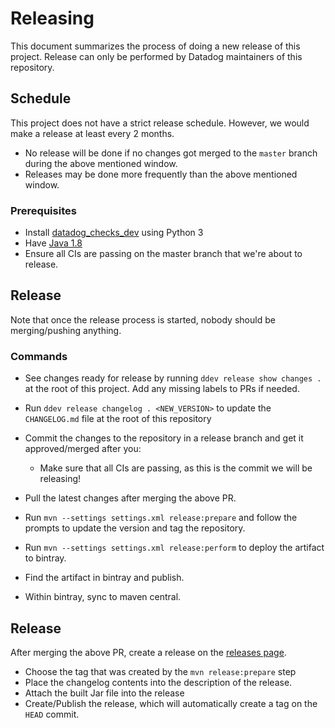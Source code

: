 # Releasing

This document summarizes the process of doing a new release of this project.
Release can only be performed by Datadog maintainers of this repository.

## Schedule
This project does not have a strict release schedule. However, we would make a release at least every 2 months.
  - No release will be done if no changes got merged to the `master` branch during the above mentioned window.
  - Releases may be done more frequently than the above mentioned window.

### Prerequisites
- Install [datadog_checks_dev](https://datadog-checks-base.readthedocs.io/en/latest/datadog_checks_dev.cli.html#installation) using Python 3
- Have [Java 1.8](https://www.oracle.com/java/technologies/javase-jdk8-downloads.html)
- Ensure all CIs are passing on the master branch that we're about to release. 

## Release
Note that once the release process is started, nobody should be merging/pushing anything.

### Commands

- See changes ready for release by running `ddev release show changes .` at the root of this project. Add any missing labels to PRs if needed.
- Run `ddev release changelog . <NEW_VERSION>` to update the `CHANGELOG.md` file at the root of this repository
- Commit the changes to the repository in a release branch and get it approved/merged after you:
    - Make sure that all CIs are passing, as this is the commit we will be releasing!

- Pull the latest changes after merging the above PR.
- Run `mvn --settings settings.xml release:prepare` and follow the prompts to update the version and tag the repository.
- Run `mvn --settings settings.xml release:perform` to deploy the artifact to bintray. 
- Find the artifact in bintray and publish.
- Within bintray, sync to maven central.

## Release

After merging the above PR, create a release on the [releases page](https://github.com/DataDog/datadog-api-client-java/releases).
- Choose the tag that was created by the `mvn release:prepare` step
- Place the changelog contents into the description of the release.
- Attach the built Jar file into the release
- Create/Publish the release, which will automatically create a tag on the `HEAD` commit. 
